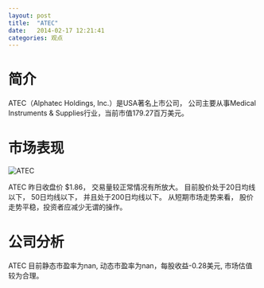 ```yaml
---
layout: post
title:  "ATEC"
date:   2014-02-17 12:21:41
categories: 观点
---
```


# 简介
ATEC（Alphatec Holdings, Inc.）是USA著名上市公司，
公司主要从事Medical Instruments & Supplies行业，当前市值179.27百万美元。

# 市场表现

![ATEC](http://finviz.com/chart.ashx?t=ATEC&ty=c&ta=1&p=d&s=l)

ATEC 昨日收盘价 $1.86，
交易量较正常情况有所放大。
目前股价处于20日均线以下，
50日均线以下，
并且处于200日均线以下。
从短期市场走势来看，
股价走势平稳，投资者应减少无谓的操作。

# 公司分析
ATEC 目前静态市盈率为nan, 动态市盈率为nan，每股收益-0.28美元,
市场估值较为合理。
